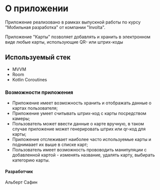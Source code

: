 # О приложении
Приложение реализовано в рамках выпускной работы по курсу "Мобильная разработка" от компании "Involta".

Приложение "Карты" позволяет добавлять и хранить в электронном виде любые карты, использующие QR- или штрих-коды


## Используемый стек
- MVVM
- Room
- Kotlin Coroutines


### Возможности приложения
- Приложение имеет возможность хранить и отображать данные о картах пользователя;
- Приложение умеет считывать штрих-код с карты посредством камеры;
- Пользователь может ввести данные о карте вручную, в таком случае приложение может генерировать штрих или qr-код для карты;
- Приложение отслеживает наиболее часто используемые карты и поднимаает их выше в списке карт;
- Пользователь имеет возможность прововодить манипуляции с добавленной картой - изменять название, удалять карту, выбирать категорию карты.


#### Разработчик
Альберт Сафин
